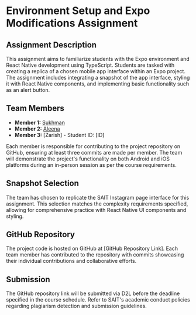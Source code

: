 # Environment Setup and Expo Modifications Assignment

## Assignment Description
This assignment aims to familiarize students with the Expo environment and React Native development using TypeScript. Students are tasked with creating a replica of a chosen mobile app interface within an Expo project. The assignment includes integrating a snapshot of the app interface, styling it with React Native components, and implementing basic functionality such as an alert button.

## Team Members
- **Member 1:** [Sukhman](https://github.com/SUKHMAN-SINGH-1612)
- **Member 2:** [Aleena](https://github.com/Aleenaali24)
- **Member 3:** [Zarish] - Student ID: [ID]

Each member is responsible for contributing to the project repository on GitHub, ensuring at least three commits are made per member. The team will demonstrate the project's functionality on both Android and iOS platforms during an in-person session as per the course requirements.

## Snapshot Selection
The team has chosen to replicate the SAIT Instagram page interface for this assignment. This selection matches the complexity requirements specified, allowing for comprehensive practice with React Native UI components and styling.

## GitHub Repository
The project code is hosted on GitHub at [GitHub Repository Link]. Each team member has contributed to the repository with commits showcasing their individual contributions and collaborative efforts.

## Submission
The GitHub repository link will be submitted via D2L before the deadline specified in the course schedule. Refer to SAIT's academic conduct policies regarding plagiarism detection and submission guidelines.

